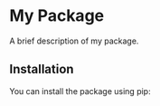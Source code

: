 # My Package  

A brief description of my package.  

## Installation  

You can install the package using pip: